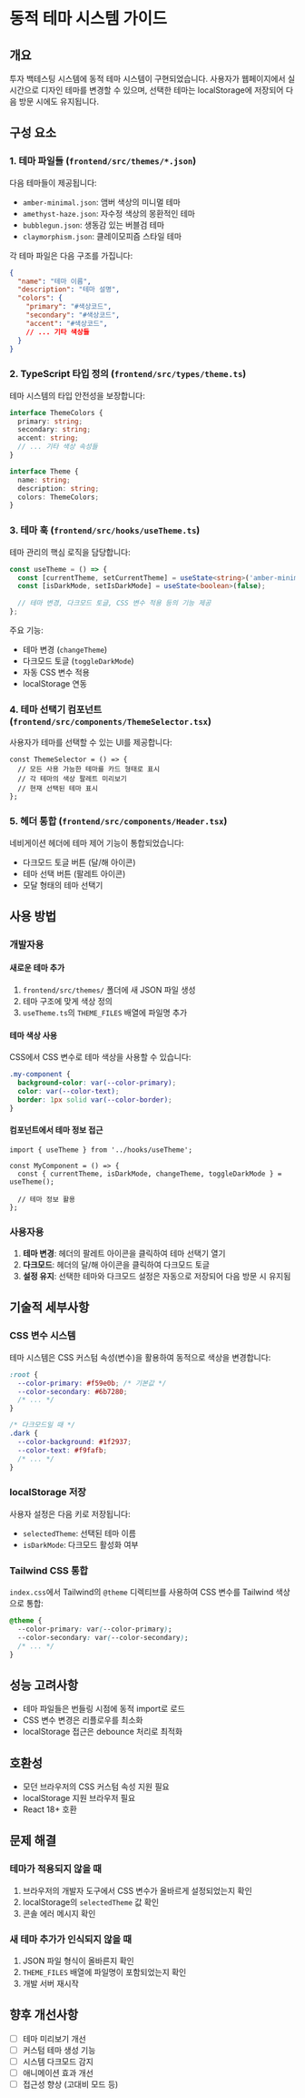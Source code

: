 # 동적 테마 시스템 가이드

## 개요

투자 백테스팅 시스템에 동적 테마 시스템이 구현되었습니다. 사용자가 웹페이지에서 실시간으로 디자인 테마를 변경할 수 있으며, 선택한 테마는 localStorage에 저장되어 다음 방문 시에도 유지됩니다.

## 구성 요소

### 1. 테마 파일들 (`frontend/src/themes/*.json`)

다음 테마들이 제공됩니다:
- `amber-minimal.json`: 앰버 색상의 미니멀 테마
- `amethyst-haze.json`: 자수정 색상의 몽환적인 테마 
- `bubblegun.json`: 생동감 있는 버블검 테마
- `claymorphism.json`: 클레이모피즘 스타일 테마

각 테마 파일은 다음 구조를 가집니다:

```json
{
  "name": "테마 이름",
  "description": "테마 설명",
  "colors": {
    "primary": "#색상코드",
    "secondary": "#색상코드",
    "accent": "#색상코드",
    // ... 기타 색상들
  }
}
```

### 2. TypeScript 타입 정의 (`frontend/src/types/theme.ts`)

테마 시스템의 타입 안전성을 보장합니다:

```typescript
interface ThemeColors {
  primary: string;
  secondary: string;
  accent: string;
  // ... 기타 색상 속성들
}

interface Theme {
  name: string;
  description: string;
  colors: ThemeColors;
}
```

### 3. 테마 훅 (`frontend/src/hooks/useTheme.ts`)

테마 관리의 핵심 로직을 담당합니다:

```typescript
const useTheme = () => {
  const [currentTheme, setCurrentTheme] = useState<string>('amber-minimal');
  const [isDarkMode, setIsDarkMode] = useState<boolean>(false);
  
  // 테마 변경, 다크모드 토글, CSS 변수 적용 등의 기능 제공
};
```

주요 기능:
- 테마 변경 (`changeTheme`)
- 다크모드 토글 (`toggleDarkMode`)
- 자동 CSS 변수 적용
- localStorage 연동

### 4. 테마 선택기 컴포넌트 (`frontend/src/components/ThemeSelector.tsx`)

사용자가 테마를 선택할 수 있는 UI를 제공합니다:

```tsx
const ThemeSelector = () => {
  // 모든 사용 가능한 테마를 카드 형태로 표시
  // 각 테마의 색상 팔레트 미리보기
  // 현재 선택된 테마 표시
};
```

### 5. 헤더 통합 (`frontend/src/components/Header.tsx`)

네비게이션 헤더에 테마 제어 기능이 통합되었습니다:
- 다크모드 토글 버튼 (달/해 아이콘)
- 테마 선택 버튼 (팔레트 아이콘)
- 모달 형태의 테마 선택기

## 사용 방법

### 개발자용

#### 새로운 테마 추가

1. `frontend/src/themes/` 폴더에 새 JSON 파일 생성
2. 테마 구조에 맞게 색상 정의
3. `useTheme.ts`의 `THEME_FILES` 배열에 파일명 추가

#### 테마 색상 사용

CSS에서 CSS 변수로 테마 색상을 사용할 수 있습니다:

```css
.my-component {
  background-color: var(--color-primary);
  color: var(--color-text);
  border: 1px solid var(--color-border);
}
```

#### 컴포넌트에서 테마 정보 접근

```tsx
import { useTheme } from '../hooks/useTheme';

const MyComponent = () => {
  const { currentTheme, isDarkMode, changeTheme, toggleDarkMode } = useTheme();
  
  // 테마 정보 활용
};
```

### 사용자용

1. **테마 변경**: 헤더의 팔레트 아이콘을 클릭하여 테마 선택기 열기
2. **다크모드**: 헤더의 달/해 아이콘을 클릭하여 다크모드 토글
3. **설정 유지**: 선택한 테마와 다크모드 설정은 자동으로 저장되어 다음 방문 시 유지됨

## 기술적 세부사항

### CSS 변수 시스템

테마 시스템은 CSS 커스텀 속성(변수)을 활용하여 동적으로 색상을 변경합니다:

```css
:root {
  --color-primary: #f59e0b; /* 기본값 */
  --color-secondary: #6b7280;
  /* ... */
}

/* 다크모드일 때 */
.dark {
  --color-background: #1f2937;
  --color-text: #f9fafb;
  /* ... */
}
```

### localStorage 저장

사용자 설정은 다음 키로 저장됩니다:
- `selectedTheme`: 선택된 테마 이름
- `isDarkMode`: 다크모드 활성화 여부

### Tailwind CSS 통합

`index.css`에서 Tailwind의 `@theme` 디렉티브를 사용하여 CSS 변수를 Tailwind 색상으로 통합:

```css
@theme {
  --color-primary: var(--color-primary);
  --color-secondary: var(--color-secondary);
  /* ... */
}
```

## 성능 고려사항

- 테마 파일들은 번들링 시점에 동적 import로 로드
- CSS 변수 변경은 리플로우를 최소화
- localStorage 접근은 debounce 처리로 최적화

## 호환성

- 모던 브라우저의 CSS 커스텀 속성 지원 필요
- localStorage 지원 브라우저 필요
- React 18+ 호환

## 문제 해결

### 테마가 적용되지 않을 때

1. 브라우저의 개발자 도구에서 CSS 변수가 올바르게 설정되었는지 확인
2. localStorage의 `selectedTheme` 값 확인
3. 콘솔 에러 메시지 확인

### 새 테마 추가가 인식되지 않을 때

1. JSON 파일 형식이 올바른지 확인
2. `THEME_FILES` 배열에 파일명이 포함되었는지 확인
3. 개발 서버 재시작

## 향후 개선사항

- [ ] 테마 미리보기 개선
- [ ] 커스텀 테마 생성 기능
- [ ] 시스템 다크모드 감지
- [ ] 애니메이션 효과 개선
- [ ] 접근성 향상 (고대비 모드 등)